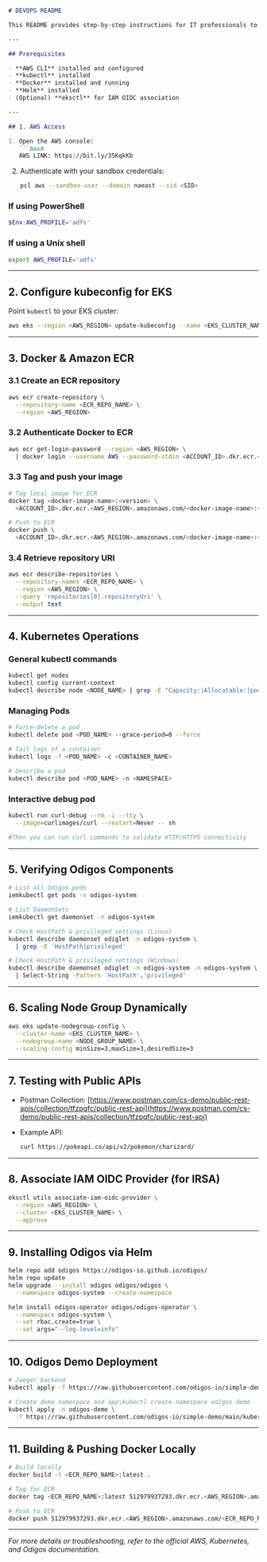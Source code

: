 ````markdown
# DEVOPS README

This README provides step-by-step instructions for IT professionals to deploy and manage the q12-odigos setup on AWS EKS, including Docker image management, Kubernetes commands, and Odigos installation.

---

## Prerequisites

- **AWS CLI** installed and configured
- **kubectl** installed
- **Docker** installed and running
- **Helm** installed
- (Optional) **eksctl** for IAM OIDC association

---

## 1. AWS Access

1. Open the AWS console:
   ```bash
   AWS LINK: https://bit.ly/35KqkKb
````

2. Authenticate with your sandbox credentials:

   ```bash
   pcl aws --sandbox-user --domain naeast --sid <SID>
   ```

### If using PowerShell

```powershell
$Env:AWS_PROFILE='adfs'
```

### If using a Unix shell

```bash
export AWS_PROFILE='adfs'
```

---

## 2. Configure kubeconfig for EKS

Point `kubectl` to your EKS cluster:

```bash
aws eks --region <AWS_REGION> update-kubeconfig --name <EKS_CLUSTER_NAME>
```

---

## 3. Docker & Amazon ECR

### 3.1 Create an ECR repository

```bash
aws ecr create-repository \
  --repository-name <ECR_REPO_NAME> \
  --region <AWS_REGION>
```

### 3.2 Authenticate Docker to ECR

```bash
aws ecr get-login-password --region <AWS_REGION> \
  | docker login --username AWS --password-stdin <ACCOUNT_ID>.dkr.ecr.<AWS_REGION>.amazonaws.com
```

### 3.3 Tag and push your image

```bash
# Tag local image for ECR
docker tag <docker-image-name>:<version> \
  <ACCOUNT_ID>.dkr.ecr.<AWS_REGION>.amazonaws.com/<docker-image-name>:<version>

# Push to ECR
docker push \
  <ACCOUNT_ID>.dkr.ecr.<AWS_REGION>.amazonaws.com/<docker-image-name>:<version>
```

### 3.4 Retrieve repository URI

```bash
aws ecr describe-repositories \
  --repository-names <ECR_REPO_NAME> \
  --region <AWS_REGION> \
  --query 'repositories[0].repositoryUri' \
  --output text
```

---

## 4. Kubernetes Operations

### General kubectl commands

```bash
kubectl get nodes
kubectl config current-context
kubectl describe node <NODE_NAME> | grep -E "Capacity:|Allocatable:|pods"
```

### Managing Pods

```bash
# Force-delete a pod
kubectl delete pod <POD_NAME> --grace-period=0 --force

# Tail logs of a container
kubectl logs -f <POD_NAME> -c <CONTAINER_NAME>

# Describe a pod
kubectl describe pod <POD_NAME> -n <NAMESPACE>
```

### Interactive debug pod

```bash
kubectl run curl-debug --rm -i --tty \
  --image=curlimages/curl --restart=Never -- sh

#Then you can run curl commands to validate HTTP/HTTPS connectivity
```

---

## 5. Verifying Odigos Components

```bash
# List all Odigos pods
iemkubectl get pods -n odigos-system

# List DaemonSets
iemkubectl get daemonset -n odigos-system

# Check HostPath & privileged settings (Linux)
kubectl describe daemonset odiglet -n odigos-system \
  | grep -E 'HostPath|privileged'

# Check HostPath & privileged settings (Windows)
kubectl describe daemonset odiglet -n odigos-system -n odigos-system \
  | Select-String -Pattern 'HostPath','privileged'
```

---

## 6. Scaling Node Group Dynamically

```bash
aws eks update-nodegroup-config \
  --cluster-name <EKS_CLUSTER_NAME> \
  --nodegroup-name <NODE_GROUP_NAME> \
  --scaling-config minSize=3,maxSize=3,desiredSize=3
```

---

## 7. Testing with Public APIs

* Postman Collection: [https://www.postman.com/cs-demo/public-rest-apis/collection/tfzpqfc/public-rest-api](https://www.postman.com/cs-demo/public-rest-apis/collection/tfzpqfc/public-rest-api)
* Example API:

  ```bash
  curl https://pokeapi.co/api/v2/pokemon/charizard/
  ```

---

## 8. Associate IAM OIDC Provider (for IRSA)

```bash
eksctl utils associate-iam-oidc-provider \
  --region <AWS_REGION> \
  --cluster <EKS_CLUSTER_NAME> \
  --approve
```

---

## 9. Installing Odigos via Helm

```bash
helm repo add odigos https://odigos-io.github.io/odigos/
helm repo update
helm upgrade --install odigos odigos/odigos \
  --namespace odigos-system --create-namespace

helm install odigos-operator odigos/odigos-operator \
  --namespace odigos-system \
  --set rbac.create=true \
  --set args="--log-level=info"
```

---

## 10. Odigos Demo Deployment

```bash
# Jaeger backend
kubectl apply -f https://raw.githubusercontent.com/odigos-io/simple-demo/main/kubernetes/jaeger.yaml

# Create demo namespace and app\kubectl create namespace odigos-demo
kubectl apply -n odigos-demo \
  -f https://raw.githubusercontent.com/odigos-io/simple-demo/main/kubernetes/deployment.yaml
```

---

## 11. Building & Pushing Docker Locally

```bash
# Build locally
docker build -t <ECR_REPO_NAME>:latest .

# Tag for ECR
docker tag <ECR_REPO_NAME>:latest 512979937293.dkr.ecr.<AWS_REGION>.amazonaws.com/<ECR_REPO_NAME>:latest

# Push to ECR
docker push 512979937293.dkr.ecr.<AWS_REGION>.amazonaws.com/<ECR_REPO_NAME>:latest
```

---

*For more details or troubleshooting, refer to the official AWS, Kubernetes, and Odigos documentation.*

```
```
